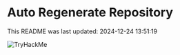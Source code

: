 # Auto Regenerate Repository

This README was last updated: 2024-12-24 13:51:19

 ![TryHackMe](https://tryhackme.com/badge/533634)